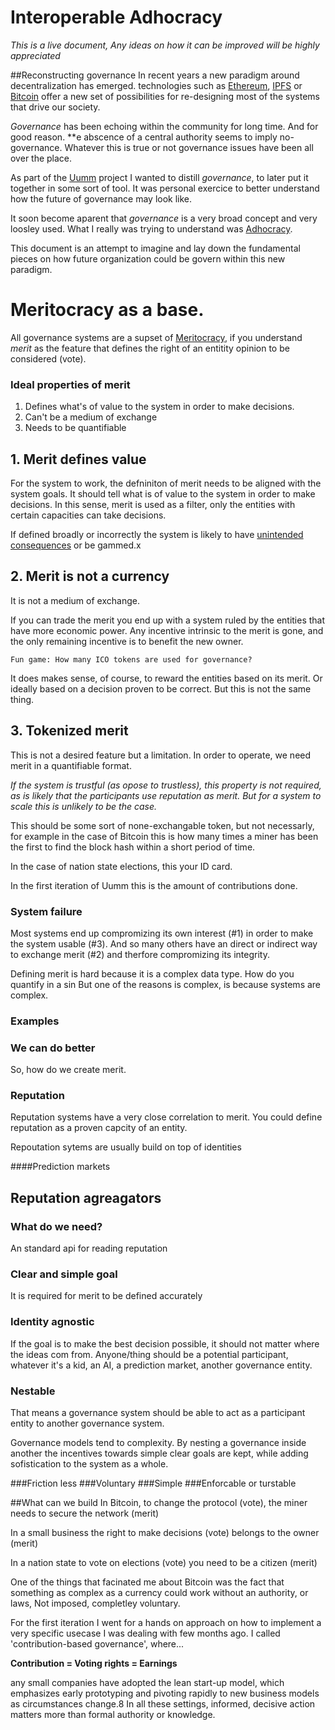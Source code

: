 # Interoperable Adhocracy

_This is a live document, Any ideas on how it can be improved will be highly appreciated_

##Reconstructing governance
In recent years a new paradigm around decentralization has emerged.
technologies such as [Ethereum](https://www.ethereum.org/), [IPFS](https://ipfs.io/) or [Bitcoin](https://en.wikipedia.org/wiki/Bitcoin) offer a new set of possibilities for re-designing most of the systems that drive our society.

_Governance_ has been echoing within the community for long time. And for good reason. **e abscence of a central authority seems to imply no-governance. Whatever this is true or not governance issues have been all over the place.

As part of the [Uumm](https://xavivives.github.io/Uumm/#intro) project I wanted to distill _governance_, to later put it together in some sort of tool. It was personal exercice to better understand how the future of governance may look like.

It soon become aparent that _governance_ is a very broad concept and very loosley used. What I really was trying to understand was [Adhocracy](https://en.m.wikipedia.org/wiki/Adhocracy).

This document is an attempt to imagine and lay down the fundamental pieces on how future organization could be govern within this new paradigm.

# Meritocracy as a base.
All governance systems are a supset of [Meritocracy](https://en.wikipedia.org/wiki/Meritocracy), if you understand _merit_ as the feature that defines the right of an entitity opinion to be considered (vote).

### Ideal properties of merit

 1. Defines what's of value to the system in order to make decisions.
 2. Can't be a medium of exchange
 3. Needs to be quantifiable

## 1. Merit defines value

For the system to work, the defniniton of merit needs to be aligned with the system goals. It should tell what is of value to the system in order to make decisions. In this sense, merit is used as a filter, only the entities with certain capacities can take decisions.

If defined broadly or incorrectly the system is likely to have [unintended consequences](http://lesswrong.com/lw/y3/value_is_fragile/) or be gammed.x

## 2. Merit is not a currency
It is not a medium of exchange.

If you can trade the merit you end up with a system ruled by the entities that have more economic power. Any incentive intrinsic to the merit is gone, and the only remaining incentive is to benefit the new owner.

`Fun game: How many ICO tokens are used for governance?`

It does makes sense, of course, to reward the entities based on its merit. Or ideally based on a decision proven to be correct. But this is not the same thing.

## 3. Tokenized merit
This is not a desired feature but a limitation. In order to operate, we need merit in a quantifiable format.

_If the system is trustful (as opose to trustless), this property is not required, as is likely that the participants use reputation as merit. But for a system to scale this is unlikely to be the case._

This should be some sort of none-exchangable token, but not necessarly, for example in the case of Bitcoin this is how many times a miner has been the first to find the block hash within a short period of time.

In the case of nation state elections, this your ID card.

In the first iteration of Uumm this is the amount of contributions done.

### System failure

Most systems end up compromizing its own interest (#1) in order to make the system usable (#3). And so many others have an direct or indirect way to exchange merit (#2) and therfore compromizing its integrity.

Defining merit is hard because it is a complex data type. How do you quantify in a sin But one of the reasons is complex, is because systems are complex.

### Examples

### We can do better
So, how do we create merit.

### Reputation
Reputation systems have a very close correlation to merit. You could define reputation as a proven capcity of an entity.

Repoutation sytems are usually build on top of identities

####Prediction markets


## Reputation agreagators

### What do we need?
An standard api for reading reputation

### Clear and simple goal
It is required for merit to be defined accurately

### Identity agnostic
If the goal is to make the best decision possible, it should not matter where the ideas com from. Anyone/thing should be a potential participant, whatever it's a kid, an AI, a prediction market, another governance entity.

### Nestable
That means a governance system should be able to act as a participant entity to another governance system.

Governance models tend to complexity. By nesting a governance inside another the incentives towards simple clear goals are kept, while adding sofistication to the system as a whole.



###Friction less
###Voluntary
###Simple
###Enforcable or turstable



##What can we build
In Bitcoin, to change the protocol (vote), the miner needs to secure the network (merit)

In a small business the right to make decisions (vote) belongs to the owner (merit)

In a nation state to vote on elections (vote) you need to be a citizen  (merit)


One of the things that facinated me about Bitcoin was the fact that something as complex as a currency could work without an authority, or laws, Not imposed, completley voluntary.


For the first iteration I went for a hands on approach on how to implement a very specific usecase I was dealing with few months ago. I called 'contribution-based governance', where...

**Contribution = Voting rights = Earnings**


any small companies have adopted the lean start-up model, which emphasizes early prototyping and pivoting rapidly to new business models as circumstances change.8 In all these settings, informed, decisive action matters more than formal authority or knowledge.